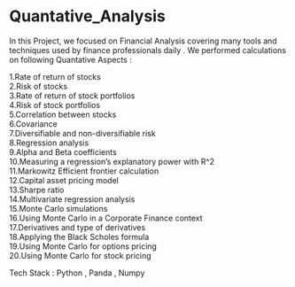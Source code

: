 # Quantative_Analysis 
In this Project, we  focused on Financial Analysis covering many tools and techniques used by finance professionals daily . We  performed calculations on following  Quantative Aspects : 

1.Rate of return of stocks  
2.Risk of stocks  
3.Rate of return of stock portfolios  
4.Risk of stock portfolios  
5.Correlation between stocks  
6.Covariance  
7.Diversifiable and non-diversifiable risk  
8.Regression analysis  
9.Alpha and Beta coefficients  
10.Measuring a regression’s explanatory power with R^2  
11.Markowitz Efficient frontier calculation  
12.Capital asset pricing model  
13.Sharpe ratio  
14.Multivariate regression analysis  
15.Monte Carlo simulations  
16.Using Monte Carlo in a Corporate Finance context  
17.Derivatives and type of derivatives  
18.Applying the Black Scholes formula  
19.Using Monte Carlo for options pricing  
20.Using Monte Carlo for stock pricing

Tech Stack : Python , Panda , Numpy
